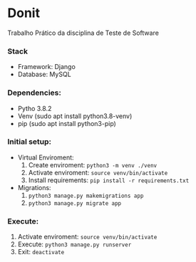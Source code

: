 # Donit
Trabalho Prático da disciplina de Teste de Software

### Stack
* Framework: Django
* Database: MySQL

### Dependencies:
* Pytho 3.8.2
* Venv (sudo apt install python3.8-venv)
* pip (sudo apt install python3-pip)

### Initial setup:
* Virtual Enviroment:
    1. Create enviroment:    `python3 -m venv ./venv`
    2. Activate enviroment:  `source venv/bin/activate`
    3. Install requirements: `pip install -r requirements.txt`
* Migrations:
    1. `python3 manage.py makemigrations app`
    2. `python3 manage.py migrate app`


### Execute:
1. Activate enviroment:  `source venv/bin/activate`
2. Execute: `python3 manage.py runserver`
3. Exit: `deactivate`
